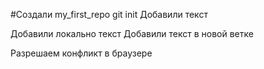 ﻿#Создали my_first_repo
git init
Добавили текст

Добавили локально текст
Добавили текст в новой ветке 

Разрешаем конфликт в браузере
